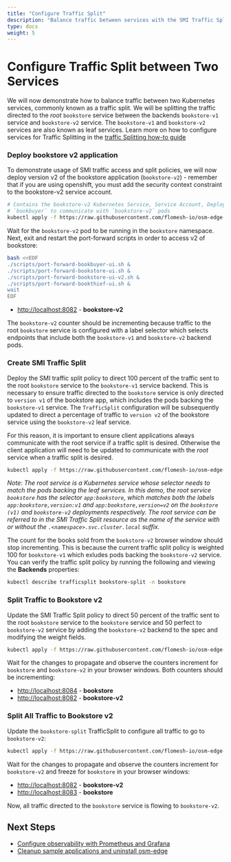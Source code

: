 ```yaml
---
title: "Configure Traffic Split"
description: "Balance traffic between services with the SMI Traffic Split API"
type: docs
weight: 5
---
```


# Configure Traffic Split between Two Services

We will now demonstrate how to balance traffic between two Kubernetes services, commonly known as a traffic split. We will be splitting the traffic directed to the *root* `bookstore` service between the backends `bookstore-v1` service and `bookstore-v2` service.  The `bookstore-v1` and `bookstore-v2` services are also known as leaf services.  Learn more on how to configure services for Traffic Splitting in the [traffic Splitting how-to guide](/docs/guides/traffic_management/traffic_split)

### Deploy bookstore v2 application

To demonstrate usage of SMI traffic access and split policies, we will now deploy version v2 of the bookstore application (`bookstore-v2`) - remember that if you are using openshift, you must add the security context constraint to the bookstore-v2 service account.

```bash
# Contains the bookstore-v2 Kubernetes Service, Service Account, Deployment and SMI Traffic Target resource to allow
# `bookbuyer` to communicate with `bookstore-v2` pods
kubectl apply -f https://raw.githubusercontent.com/flomesh-io/osm-edge-docs/{{< param osm_branch >}}/manifests/apps/bookstore-v2.yaml
```

Wait for the `bookstore-v2` pod to be running in the `bookstore` namespace. Next, exit and restart the port-forward scripts in order to access v2 of bookstore:

```bash
bash <<EOF
./scripts/port-forward-bookbuyer-ui.sh &
./scripts/port-forward-bookstore-ui.sh &
./scripts/port-forward-bookstore-ui-v2.sh &
./scripts/port-forward-bookthief-ui.sh &
wait
EOF
```

- [http://localhost:8082](http://localhost:8082) - **bookstore-v2**

The `bookstore-v2` counter should be incrementing because traffic to the root `bookstore` service is configured with a label selector which selects endpoints that include both the `bookstore-v1` and `bookstore-v2` backend pods.

### Create SMI Traffic Split

Deploy the SMI traffic split policy to direct 100 percent of the traffic sent to the root `bookstore` service to the `bookstore-v1` service backend. This is necessary to ensure traffic directed to the `bookstore` service is only directed to `version v1` of the bookstore app, which includes the pods backing the `bookstore-v1` service. The `TrafficSplit` configuration will be subsequently updated to direct a percentage of traffic to `version v2` of the bookstore service using the `bookstore-v2` leaf service. 

For this reason, it is important to ensure client applications always communicate with the root service if a traffic split is desired. Otherwise the client application will need to be updated to communicate with the *root* service when a traffic split is desired.

```bash
kubectl apply -f https://raw.githubusercontent.com/flomesh-io/osm-edge-docs/{{< param osm_branch >}}/manifests/split/traffic-split-v1.yaml
```

_Note: The root service is a Kubernetes service whose selector needs to match the pods backing the leaf services. In this demo, the root service `bookstore` has the selector `app:bookstore`, which matches both the labels `app:bookstore,version:v1` and `app:bookstore,version=v2` on the `bookstore (v1)` and `bookstore-v2` deployments respectively. The root service can be referred to in the SMI Traffic Split resource as the name of the service with or without the `.<namespace>.svc.cluster.local` suffix._

The count for the books sold from the `bookstore-v2` browser window should stop incrementing. This is because the current traffic split policy is weighted 100 for `bookstore-v1` which exludes pods backing the `bookstore-v2` service. You can verify the traffic split policy by running the following and viewing the **Backends** properties:

```bash
kubectl describe trafficsplit bookstore-split -n bookstore
```

### Split Traffic to Bookstore v2

Update the SMI Traffic Split policy to direct 50 percent of the traffic sent to the root `bookstore` service to the `bookstore` service and 50 perfect to `bookstore-v2` service by adding the `bookstore-v2` backend to the spec and modifying the weight fields.

```bash
kubectl apply -f https://raw.githubusercontent.com/flomesh-io/osm-edge-docs/{{< param osm_branch >}}/manifests/split/traffic-split-50-50.yaml
```

Wait for the changes to propagate and observe the counters increment for `bookstore` and `bookstore-v2` in your browser windows. Both
counters should be incrementing:

- [http://localhost:8084](http://localhost:8084) - **bookstore**
- [http://localhost:8082](http://localhost:8082) - **bookstore-v2**

### Split All Traffic to Bookstore v2

Update the `bookstore-split` TrafficSplit to configure all traffic to go to `bookstore-v2`:

```bash
kubectl apply -f https://raw.githubusercontent.com/flomesh-io/osm-edge-docs/{{< param osm_branch >}}/manifests/split/traffic-split-v2.yaml
```

Wait for the changes to propagate and observe the counters increment for `bookstore-v2` and freeze for `bookstore` in your
browser windows:

- [http://localhost:8082](http://localhost:8082) - **bookstore-v2**
- [http://localhost:8083](http://localhost:8084) - **bookstore**

Now, all traffic directed to the `bookstore` service is flowing to `bookstore-v2`.

## Next Steps

- [Configure observability with Prometheus and Grafana](/docs/getting_started/observability/)
- [Cleanup sample applications and uninstall osm-edge](/docs/getting_started/cleanup/)